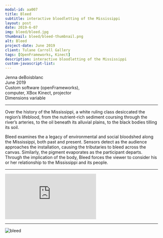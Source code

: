 ```yaml
---
modal-id: aa007
title: Bleed
subtitle: interactive bloodletting of the Mississippi
layout: post
date: 2019-6-07
img: bleed/bleed.jpg
thumbnail: bleed/bleed-thumbnail.png
alt: Bleed
project-date: June 2019
client: Tulane Carroll Gallery
tags: [OpenFrameworks, Kinect]
description: interactive bloodletting of the Mississippi
custom-javascript-list:
---
```



Jenna deBoisblanc  
June 2019  
Custom software (openFrameworks),  
computer, XBox Kinect, projector    
Dimensions variable

---   

Over the history of the Mississippi, a white ruling class desiccated the region’s lifeblood, from the nutrient-rich sediment coursing through the river’s arteries, to the oil beneath its alluvial plains, to the black bodies tilling its soil.

Bleed examines the a legacy of environmental and social bloodshed along the Mississippi, both past and present. Sensors detect as the audience approaches the installation, causing the tributaries to bleed across the canvas. Similarly, the pigment evaporates as the participant departs. Through the implication of the body, Bleed forces the viewer to consider his or her relationship to the Mississippi and its people.

---

<div id="bleed">
  <iframe src="https://www.youtube.com/embed/umO2XMHeXmg?controls=0&autoplay=1&loop=1&rel=0&mute=1" frameborder="0" allow="accelerometer; autoplay; encrypted-media; gyroscope; picture-in-picture"></iframe>
</div>

---

<div class="text-center">
<img alt="bleed" src="{{site.url}}/img/portfolio/bleed/bleed.gif" class="img-fluid" />
</div>

